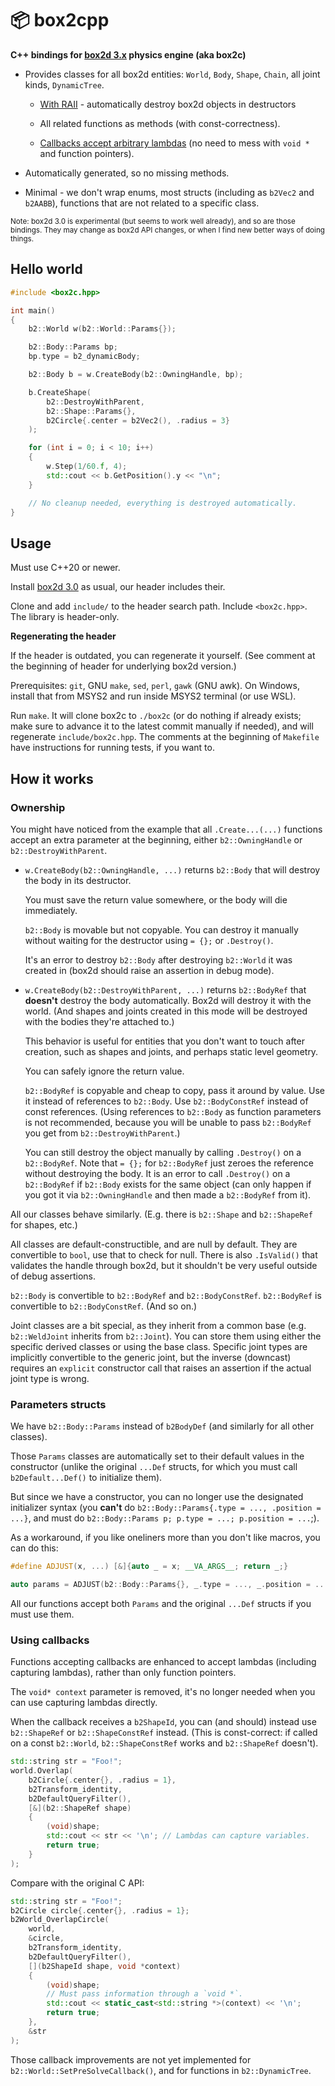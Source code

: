 # 📦 box2cpp

**C++ bindings for [box2d 3.x](https://github.com/erincatto/box2c) physics engine (aka box2c)**

* Provides classes for all box2d entities: `World`, `Body`, `Shape`, `Chain`, all joint kinds, `DynamicTree`.

  * [With RAII](#ownership) - automatically destroy box2d objects in destructors

  * All related functions as methods (with const-correctness).

  * [Callbacks accept arbitrary lambdas](#using-callbacks) (no need to mess with `void *` and function pointers).

* Automatically generated, so no missing methods.

* Minimal - we don't wrap enums, most structs (including as `b2Vec2` and `b2AABB`), functions that are not related to a specific class.

<sup>Note: box2d 3.0 is experimental (but seems to work well already), and so are those bindings. They may change as box2d API changes, or when I find new better ways of doing things.</sup>

## Hello world

```cpp
#include <box2c.hpp>

int main()
{
    b2::World w(b2::World::Params{});

    b2::Body::Params bp;
    bp.type = b2_dynamicBody;

    b2::Body b = w.CreateBody(b2::OwningHandle, bp);

    b.CreateShape(
        b2::DestroyWithParent,
        b2::Shape::Params{},
        b2Circle{.center = b2Vec2(), .radius = 3}
    );

    for (int i = 0; i < 10; i++)
    {
        w.Step(1/60.f, 4);
        std::cout << b.GetPosition().y << "\n";
    }

    // No cleanup needed, everything is destroyed automatically.
}
```



## Usage

Must use C++20 or newer.

Install [box2d 3.0](https://github.com/erincatto/box2c) as usual, our header includes their.

Clone and add `include/` to the header search path. Include `<box2c.hpp>`. The library is header-only.

**Regenerating the header**

If the header is outdated, you can regenerate it yourself. (See comment at the beginning of header for underlying box2d version.)

Prerequisites: `git`, GNU `make`, `sed`, `perl`, `gawk` (GNU awk). On Windows, install that from MSYS2 and run inside MSYS2 terminal (or use WSL).

Run `make`. It will clone box2c to `./box2c` (or do nothing if already exists; make sure to advance it to the latest commit manually if needed), and will regenerate `include/box2c.hpp`. The comments at the beginning of `Makefile` have instructions for running tests, if you want to.

## How it works

### Ownership

You might have noticed from the example that all `.Create...(...)` functions accept an extra parameter at the beginning, either `b2::OwningHandle` or `b2::DestroyWithParent`.

* `w.CreateBody(b2::OwningHandle, ...)` returns `b2::Body` that will destroy the body in its destructor.

  You must save the return value somewhere, or the body will die immediately.

  `b2::Body` is movable but not copyable. You can destroy it manually without waiting for the destructor using `= {};` or `.Destroy()`.

  It's an error to destroy `b2::Body` after destroying `b2::World` it was created in (box2d should raise an assertion in debug mode).

* `w.CreateBody(b2::DestroyWithParent, ...)` returns `b2::BodyRef` that **doesn't** destroy the body automatically. Box2d will destroy it with the world. (And shapes and joints created in this mode will be destroyed with the bodies they're attached to.)

  This behavior is useful for entities that you don't want to touch after creation, such as shapes and joints, and perhaps static level geometry.

  You can safely ignore the return value.

  `b2::BodyRef` is copyable and cheap to copy, pass it around by value. Use it instead of references to `b2::Body`. Use `b2::BodyConstRef` instead of const references. (Using references to `b2::Body` as function parameters is not recommended, because you will be unable to pass `b2::BodyRef` you get from `b2::DestroyWithParent`.)

  You can still destroy the object manually by calling `.Destroy()` on a `b2::BodyRef`. Note that `= {};` for `b2::BodyRef` just zeroes the reference without destroying the body. It is an error to call `.Destroy()` on a `b2::BodyRef` if `b2::Body` exists for the same object (can only happen if you got it via `b2::OwningHandle` and then made a `b2::BodyRef` from it).

All our classes behave similarly. (E.g. there is `b2::Shape` and `b2::ShapeRef` for shapes, etc.)

All classes are default-constructible, and are null by default. They are convertible to `bool`, use that to check for null. There is also `.IsValid()` that validates the handle through box2d, but it shouldn't be very useful outside of debug assertions.

`b2::Body` is convertible to `b2::BodyRef` and `b2::BodyConstRef`. `b2::BodyRef` is convertible to `b2::BodyConstRef`. (And so on.)

Joint classes are a bit special, as they inherit from a common base (e.g. `b2::WeldJoint` inherits from `b2::Joint`). You can store them using either the specific derived classes or using the base class. Specific joint types are implicitly convertible to the generic joint, but the inverse (downcast) requires an `explicit` constructor call that raises an assertion if the actual joint type is wrong.

### Parameters structs

We have `b2::Body::Params` instead of `b2BodyDef` (and similarly for all other classes).

Those `Params` classes are automatically set to their default values in the constructor (unlike the original `...Def` structs, for which you must call `b2Default...Def()` to initialize them).

But since we have a constructor, you can no longer use the designated initializer syntax (you **can't** do `b2::Body::Params{.type = ..., .position = ...}`, and must do `b2::Body::Params p; p.type = ...; p.position = ...`;).

As a workaround, if you like oneliners more than you don't like macros, you can do this:

```cpp
#define ADJUST(x, ...) [&]{auto _ = x; __VA_ARGS__; return _;}

auto params = ADJUST(b2::Body::Params{}, _.type = ..., _.position = ...);
```

All our functions accept both `Params` and the original `...Def` structs if you must use them.

### Using callbacks

Functions accepting callbacks are enhanced to accept lambdas (including capturing lambdas), rather than only function pointers.

The `void* context` parameter is removed, it's no longer needed when you can use capturing lambdas directly.

When the callback receives a `b2ShapeId`, you can (and should) instead use `b2::ShapeRef` or `b2::ShapeConstRef` instead. (This is const-correct: if called on a const `b2::World`, `b2::ShapeConstRef` works and `b2::ShapeRef` doesn't).

```cpp
std::string str = "Foo!";
world.Overlap(
    b2Circle{.center{}, .radius = 1},
    b2Transform_identity,
    b2DefaultQueryFilter(),
    [&](b2::ShapeRef shape)
    {
        (void)shape;
        std::cout << str << '\n'; // Lambdas can capture variables.
        return true;
    }
);
```
Compare with the original C API:
```cpp
std::string str = "Foo!";
b2Circle circle{.center{}, .radius = 1};
b2World_OverlapCircle(
    world,
    &circle,
    b2Transform_identity,
    b2DefaultQueryFilter(),
    [](b2ShapeId shape, void *context)
    {
        (void)shape;
        // Must pass information through a `void *`.
        std::cout << static_cast<std::string *>(context) << '\n';
        return true;
    },
    &str
);
```

Those callback improvements are not yet implemented for `b2::World::SetPreSolveCallback()`, and for functions in `b2::DynamicTree`.
